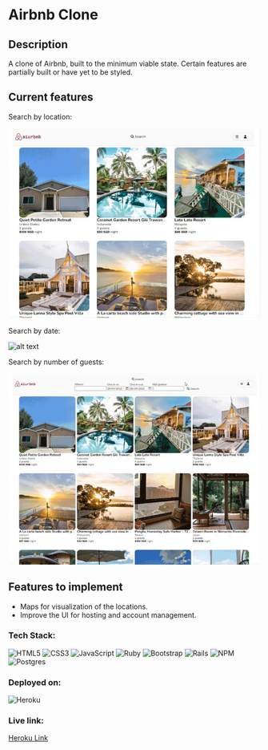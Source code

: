 
# Airbnb Clone

## Description

A clone of Airbnb, built to the minimum viable state. Certain features are partially built or have yet to be styled.


## Current features

Search by location:

![alt text](./app/assets/images/readme/search_by_location3.gif?raw=true)

Search by date:

![alt text](./app/assets/images/readme/search_by_date.gif?raw=true)

Search by number of guests:

![alt text](./app/assets/images/readme/search_by_guests.gif?raw=true)


## Features to implement

- Maps for visualization of the locations.
- Improve the UI for hosting and account management.


### Tech Stack:

![HTML5](https://img.shields.io/badge/html5-%23E34F26.svg?style=plastic&logo=html5&logoColor=white) ![CSS3](https://img.shields.io/badge/css3-%231572B6.svg?style=plastic&logo=css3&logoColor=white) ![JavaScript](https://img.shields.io/badge/javascript-%23323330.svg?style=plastic&logo=javascript&logoColor=%23F7DF1E) ![Ruby](https://img.shields.io/badge/ruby-%23CC342D.svg?style=plastic&logo=ruby&logoColor=white) ![Bootstrap](https://img.shields.io/badge/bootstrap-%23563D7C.svg?style=plastic&logo=bootstrap&logoColor=white) ![Rails](https://img.shields.io/badge/rails-%23CC0000.svg?style=plastic&logo=ruby-on-rails&logoColor=white) ![NPM](https://img.shields.io/badge/NPM-%23000000.svg?style=plastic&logo=npm&logoColor=white) ![Postgres](https://img.shields.io/badge/postgres-%23316192.svg?style=plastic&logo=postgresql&logoColor=white)

### Deployed on:

![Heroku](https://img.shields.io/badge/heroku-%23430098.svg?style=plastic&logo=heroku&logoColor=white)

### Live link:

[Heroku Link](https://aiurbnb.herokuapp.com/)

